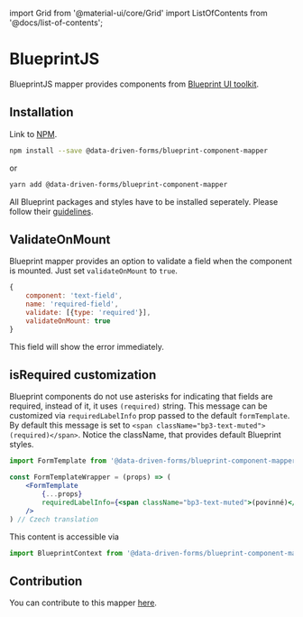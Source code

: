 import Grid from '@material-ui/core/Grid'
import ListOfContents from '@docs/list-of-contents';

<Grid container item>
<Grid item xs={12} md={10}>

# BlueprintJS

BlueprintJS mapper provides components from [Blueprint UI toolkit](https://blueprintjs.com/).

## Installation

Link to [NPM](https://www.npmjs.com/package/@data-driven-forms/blueprint-component-mapper).

```sh
npm install --save @data-driven-forms/blueprint-component-mapper
```
or
```sh
yarn add @data-driven-forms/blueprint-component-mapper
```

All Blueprint packages and styles have to be installed seperately. Please follow their [guidelines](https://blueprintjs.com/docs/#blueprint/getting-started).

## ValidateOnMount

Blueprint mapper provides an option to validate a field when the component is mounted. Just set `validateOnMount` to `true`.

```jsx
{
    component: 'text-field',
    name: 'required-field',
    validate: [{type: 'required'}],
    validateOnMount: true
}
```

This field will show the error immediately.

## isRequired customization

Blueprint components do not use asterisks for indicating that fields are required, instead of it, it uses `(required)` string. This message can be customized via `requiredLabelInfo` prop passed to the default `formTemplate`. By default this message is set to `<span className="bp3-text-muted">(required)</span>`. Notice the className, that provides default Blueprint styles.

```jsx
import FormTemplate from '@data-driven-forms/blueprint-component-mapper/dist/cjs/form-template';

const FormTemplateWrapper = (props) => (
    <FormTemplate
        {...props}
        requiredLabelInfo={<span className="bp3-text-muted">(povinné)</span>}
    />
) // Czech translation
```

This content is accessible via 

```jsx
import BlueprintContext from '@data-driven-forms/blueprint-component-mapper/dist/cjs/blueprint-context';
```

## Contribution

You can contribute to this mapper [here](https://github.com/data-driven-forms/react-forms/tree/master/packages/blueprint-component-mapper).

</Grid>
<Grid item xs={false} md={2}>
  <ListOfContents file="mappers/blueprint-component-mapper" />
</Grid>
</Grid>
